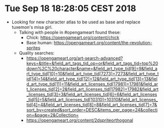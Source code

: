 
# Tue Sep 18 18:28:05 CEST 2018
- Looking for new character atlas to be used as base and replace tuxemon's misa girl.
	- Talking with people in #opengameart found these:
		- Chick: https://opengameart.org/content/chick
		- Base human: https://opengameart.org/content/the-revolution-sprites
	- Quality searches:
		- https://opengameart.org/art-search-advanced?keys=&title=&field_art_tags_tid_op=or&field_art_tags_tid=top%20down%2C%20character&name=&field_art_type_tid[9]=9&field_art_type_tid[10]=10&field_art_type_tid[7273]=7273&field_art_type_tid[14]=14&field_art_type_tid[12]=12&field_art_type_tid[13]=13&field_art_type_tid[11]=11&field_art_licenses_tid[17981]=17981&field_art_licenses_tid[2]=2&field_art_licenses_tid[17982]=17982&field_art_licenses_tid[3]=3&field_art_licenses_tid[6]=6&field_art_licenses_tid[5]=5&field_art_licenses_tid[10310]=10310&field_art_licenses_tid[4]=4&field_art_licenses_tid[8]=8&field_art_licenses_tid[7]=7&sort_by=created&sort_order=DESC&items_per_page=24&collection=&page=2&Collection=
		- https://opengameart.org/content/2dspriteorthogonal


